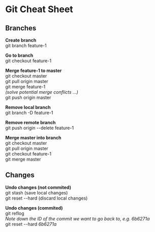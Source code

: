 <!DOCTYPE html>
<html>

<head>
  <meta charset="utf-8">
  <meta name="viewport" content="width=device-width, initial-scale=1.0">
  <link rel="stylesheet" href="https://stackedit.io/style.css" />
</head>

<body class="stackedit">
  <div class="stackedit__html"><h1 id="git-cheat-sheet">Git Cheat Sheet</h1>
    
<h2 id="branches">Branches</h2>

<p>
  <strong>Create branch</strong>
  <br>
  git branch feature-1
</p>
    
<p>
  <strong>Go to branch</strong>
  <br>
  git checkout feature-1
</p>
    
<p>
  <strong>Merge feature-1 to master</strong>
  <br>
  git checkout master
  <br>
  git pull origin master
  <br>
  git merge feature-1
  <br>
  <i>(solve potential merge conflicts ...)</i><br>
  git push origin master
</p>
    
<p>
  <strong>Remove local branch</strong>
  <br>
  git branch -D feature-1
</p>
    
<p>
  <strong>Remove remote branch</strong>
  <br>
  git push origin --delete feature-1
</p>
    
<p>
  <strong>Merge master into branch</strong>
  <br>
  git checkout master
  <br>
  git pull origin master
  <br>
  git checkout feature-1
  <br>
  git merge master
</p>
    
<h2 id="changes">Changes</h2>
<p><strong>Undo changes (not commited)</strong><br>git stash (save local changes)<br>git reset --hard (discard local changes)</p>
<p><strong>Undo changes (commited)</strong><br>
git reflog<br>
<em>Note down the ID of the commit we want to go back to, e.g. 6b6271a</em><br>
git reset --hard <em>6b6271a</em></p>
</div>
</body>

</html>
